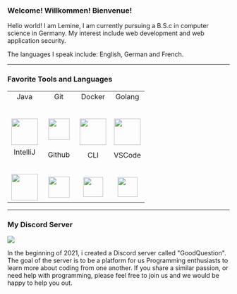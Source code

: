 ### Welcome! Willkommen! Bienvenue! 

Hello world! I am Lemine, I am currently pursuing a B.S.c in computer science in Germany. My interest include web development and web application security.
 
The languages I speak include: English, German and French.

<hr>

<h3>Favorite Tools and Languages</h3> 
 
 
<table>
          <tr valign="top">
            <td width="25%" align="center">
              <span>Java</span><br><br><br>
              <img height="60px" src="https://cdn.svgporn.com/logos/java.svg">
            </td>  
              <td width="25%" align="center">
                <span>Git</span><br><br><br>
                <img height="48px" src="https://img.icons8.com/git">
              </td>  
              <td width="25%" align="center">
            <span>Docker</span><br><br><br>
            <img height="60px" src="https://img.icons8.com/fluency/344/docker.png">
          </td>
           <td width="25%" align="center">
            <span>Golang</span><br><br><br>
            <img height="60px" src="https://camo.githubusercontent.com/6b70384161973cabe99d9620487456e613c1f90273138d0d703f1fadcbb3fe41/68747470733a2f2f63646e2e737667706f726e2e636f6d2f6c6f676f732f676f2e737667">
           </td>
          <tr valign="mid">
          <td width="25%" align="center">
            <span>IntelliJ</span><br><br><br>
            <img height="60px" src="https://cdn.svgporn.com/logos/intellij-idea.svg">
          </td> 
          <td width="25%" align="center">
            <span>Github</span><br><br><br>
            <img height="48px" src="https://cdn.svgporn.com/logos/github-octocat.svg">
          </td>  
            <td width="25%" align="center">
                <span>CLI</span><br><br><br>
                <img height="45px" src="https://picocli.info/man/2.x/images/cli.jpg">
              </td>  
            <td width="25%" align="center">
                <span>VSCode</span><br><br><br>
                <img height="45px" src="https://cdn.svgporn.com/logos/visual-studio-code.svg">
            </td>  
      </table> 
      <hr>  
<h3>My Discord Server</h3>

<a href="https://discord.gg/4YwafTCKGh"><img src="https://img.shields.io/discord/779105997792083969?label=GoodQuestion%20Discord&logo=Discord&logoColor=%23ffffff&style=for-the-badge" target="_blank"></a>

In the beginning of 2021, i created a Discord server called "GoodQuestion". The goal of the server is to be a platform for us Programming enthusiasts to learn more about coding from one another. If you share a similar passion, or need help with programming, please feel free to join us and we would be happy to help you out.
